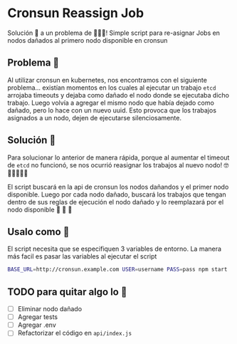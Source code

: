 # Cronsun Reassign Job

Solución :monkey: a un problema de :monkey::monkey::monkey:! Simple script para re-asignar Jobs en nodos dañados al primero nodo disponible en cronsun

## Problema :monkey:

Al utilizar cronsun en kubernetes, nos encontramos con el siguiente problema... existían momentos en los cuales al ejecutar 
un trabajo `etcd` arrojaba timeouts y dejaba como dañado el nodo donde se ejecutaba dicho trabajo. Luego volvía a agregar el
mismo nodo que había dejado como dañado, pero lo hace con un nuevo uuid. Esto provoca que los trabajos asignados a un nodo,
dejen de ejecutarse silenciosamente.


## Solución :monkey:

Para solucionar lo anterior de manera rápida, porque al aumentar el timeout de `etcd` no funcionó, se nos ocurrió reasignar
los trabajos al nuevo nodo! 🤓 :monkey::monkey::monkey::monkey::monkey:

El script buscará en la api de cronsun los nodos dañandos y el primer nodo disponible. Luego por cada nodo dañado, buscará los trabajos
que tengan dentro de sus reglas de ejecución el nodo dañado y lo reemplazará por el nodo disponible :tada: :tada: :tada:

## Usalo como :monkey:

El script necesita que se especifiquen 3 variables de entorno. La manera más facil es pasar
las variables al ejecutar el script

```bash
BASE_URL=http://cronsun.example.com USER=username PASS=pass npm start
```

## TODO para quitar algo lo :monkey:

* [ ] Eliminar nodo dañado
* [ ] Agregar tests
* [ ] Agregar .env
* [ ] Refactorizar el código en `api/index.js`

